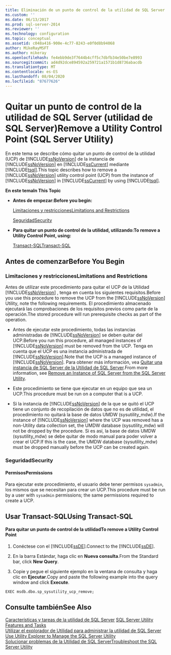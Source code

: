 ```yaml
---
title: Eliminación de un punto de control de la utilidad de SQL Server (utilidad de SQL Server) | Microsoft Docs
ms.custom: ''
ms.date: 06/13/2017
ms.prod: sql-server-2014
ms.reviewer: ''
ms.technology: configuration
ms.topic: conceptual
ms.assetid: c048a416-900e-4c77-8243-e0f0d8b94068
author: MikeRayMSFT
ms.author: mikeray
ms.openlocfilehash: fe4ebb9de3f7644b4cff5c7dbfb34e50be7e8993
ms.sourcegitcommit: ad4d92dce894592a259721a1571b1d8736abacdb
ms.translationtype: MT
ms.contentlocale: es-ES
ms.lasthandoff: 08/04/2020
ms.locfileid: "87677626"
---
```

# <a name="remove-a-utility-control-point-sql-server-utility"></a><span data-ttu-id="ff735-102">Quitar un punto de control de la utilidad de SQL Server (utilidad de SQL Server)</span><span class="sxs-lookup"><span data-stu-id="ff735-102">Remove a Utility Control Point (SQL Server Utility)</span></span>
  <span data-ttu-id="ff735-103">En este tema se describe cómo quitar un punto de control de la utilidad (UCP) de [!INCLUDE[ssNoVersion](../../includes/ssnoversion-md.md)] de la instancia de [!INCLUDE[ssNoVersion](../../includes/ssnoversion-md.md)] en [!INCLUDE[ssCurrent](../../includes/sscurrent-md.md)] mediante [!INCLUDE[tsql](../../includes/tsql-md.md)].</span><span class="sxs-lookup"><span data-stu-id="ff735-103">This topic describes how to remove a [!INCLUDE[ssNoVersion](../../includes/ssnoversion-md.md)] utility control point (UCP) from the instance of [!INCLUDE[ssNoVersion](../../includes/ssnoversion-md.md)] in [!INCLUDE[ssCurrent](../../includes/sscurrent-md.md)] by using [!INCLUDE[tsql](../../includes/tsql-md.md)].</span></span>  
  
 <span data-ttu-id="ff735-104">**En este tema**</span><span class="sxs-lookup"><span data-stu-id="ff735-104">**In This Topic**</span></span>  
  
-   <span data-ttu-id="ff735-105">**Antes de empezar:**</span><span class="sxs-lookup"><span data-stu-id="ff735-105">**Before you begin:**</span></span>  
  
     [<span data-ttu-id="ff735-106">Limitaciones y restricciones</span><span class="sxs-lookup"><span data-stu-id="ff735-106">Limitations and Restrictions</span></span>](#Restrictions)  
  
     [<span data-ttu-id="ff735-107">Seguridad</span><span class="sxs-lookup"><span data-stu-id="ff735-107">Security</span></span>](#Security)  
  
-   <span data-ttu-id="ff735-108">**Para quitar un punto de control de la utilidad, utilizando:**</span><span class="sxs-lookup"><span data-stu-id="ff735-108">**To remove a Utility Control Point, using:**</span></span>  
  
     [<span data-ttu-id="ff735-109">Transact-SQL</span><span class="sxs-lookup"><span data-stu-id="ff735-109">Transact-SQL</span></span>](#TsqlProcedure)  
  
##  <a name="before-you-begin"></a><a name="BeforeYouBegin"></a> <span data-ttu-id="ff735-110">Antes de comenzar</span><span class="sxs-lookup"><span data-stu-id="ff735-110">Before You Begin</span></span>  
  
###  <a name="limitations-and-restrictions"></a><a name="Restrictions"></a> <span data-ttu-id="ff735-111">Limitaciones y restricciones</span><span class="sxs-lookup"><span data-stu-id="ff735-111">Limitations and Restrictions</span></span>  
 <span data-ttu-id="ff735-112">Antes de utilizar este procedimiento para quitar el UCP de la Utilidad [!INCLUDE[ssNoVersion](../../includes/ssnoversion-md.md)] , tenga en cuenta los siguientes requisitos.</span><span class="sxs-lookup"><span data-stu-id="ff735-112">Before you use this procedure to remove the UCP from the [!INCLUDE[ssNoVersion](../../includes/ssnoversion-md.md)] Utility, note the following requirements.</span></span> <span data-ttu-id="ff735-113">El procedimiento almacenado ejecutará las comprobaciones de los requisitos previos como parte de la operación.</span><span class="sxs-lookup"><span data-stu-id="ff735-113">The stored procedure will run prerequisite checks as part of the operation.</span></span>  
  
-   <span data-ttu-id="ff735-114">Antes de ejecutar este procedimiento, todas las instancias administradas de [!INCLUDE[ssNoVersion](../../includes/ssnoversion-md.md)] se deben quitar del UCP.</span><span class="sxs-lookup"><span data-stu-id="ff735-114">Before you run this procedure, all managed instances of [!INCLUDE[ssNoVersion](../../includes/ssnoversion-md.md)] must be removed from the UCP.</span></span> <span data-ttu-id="ff735-115">Tenga en cuenta que el UCP es una instancia administrada de [!INCLUDE[ssNoVersion](../../includes/ssnoversion-md.md)].</span><span class="sxs-lookup"><span data-stu-id="ff735-115">Note that the UCP is a managed instance of [!INCLUDE[ssNoVersion](../../includes/ssnoversion-md.md)].</span></span> <span data-ttu-id="ff735-116">Para obtener más información, vea [Quitar una instancia de SQL Server de la Utilidad de SQL Server](remove-an-instance-of-sql-server-from-the-sql-server-utility.md).</span><span class="sxs-lookup"><span data-stu-id="ff735-116">From more information, see [Remove an Instance of SQL Server from the SQL Server Utility](remove-an-instance-of-sql-server-from-the-sql-server-utility.md).</span></span>  
  
-   <span data-ttu-id="ff735-117">Este procedimiento se tiene que ejecutar en un equipo que sea un UCP.</span><span class="sxs-lookup"><span data-stu-id="ff735-117">This procedure must be run on a computer that is a UCP.</span></span>  
  
-   <span data-ttu-id="ff735-118">Si la instancia de [!INCLUDE[ssNoVersion](../../includes/ssnoversion-md.md)] de la que se quitó el UCP tiene un conjunto de recopilación de datos que no es de utilidad, el procedimiento no quitará la base de datos UMDW (sysutility_mdw).</span><span class="sxs-lookup"><span data-stu-id="ff735-118">If the instance of [!INCLUDE[ssNoVersion](../../includes/ssnoversion-md.md)] where the UCP was removed has a non-Utility data collection set, the UMDW database (sysutility_mdw) will not be dropped by the procedure.</span></span> <span data-ttu-id="ff735-119">Si es así, la base de datos UMDW (sysutility_mdw) se debe quitar de modo manual para poder volver a crear el UCP.</span><span class="sxs-lookup"><span data-stu-id="ff735-119">If this is the case, the UMDW database (sysutility_mdw) must be dropped manually before the UCP can be created again.</span></span>  
  
###  <a name="security"></a><a name="Security"></a> <span data-ttu-id="ff735-120">Seguridad</span><span class="sxs-lookup"><span data-stu-id="ff735-120">Security</span></span>  
  
####  <a name="permissions"></a><a name="Permissions"></a> <span data-ttu-id="ff735-121">Permisos</span><span class="sxs-lookup"><span data-stu-id="ff735-121">Permissions</span></span>  
 <span data-ttu-id="ff735-122">Para ejecutar este procedimiento, el usuario debe tener permisos `sysadmin`, los mismos que se necesitan para crear un UCP.</span><span class="sxs-lookup"><span data-stu-id="ff735-122">This procedure must be run by a user with `sysadmin` permissions; the same permissions required to create a UCP.</span></span>  
  
##  <a name="using-transact-sql"></a><a name="TsqlProcedure"></a> <span data-ttu-id="ff735-123">Usar Transact-SQL</span><span class="sxs-lookup"><span data-stu-id="ff735-123">Using Transact-SQL</span></span>  
  
#### <a name="to-remove-a-utility-control-point"></a><span data-ttu-id="ff735-124">Para quitar un punto de control de la utilidad</span><span class="sxs-lookup"><span data-stu-id="ff735-124">To remove a Utility Control Point</span></span>  
  
1.  <span data-ttu-id="ff735-125">Conéctese con el [!INCLUDE[ssDE](../../includes/ssde-md.md)].</span><span class="sxs-lookup"><span data-stu-id="ff735-125">Connect to the [!INCLUDE[ssDE](../../includes/ssde-md.md)].</span></span>  
  
2.  <span data-ttu-id="ff735-126">En la barra Estándar, haga clic en **Nueva consulta**.</span><span class="sxs-lookup"><span data-stu-id="ff735-126">From the Standard bar, click **New Query**.</span></span>  
  
3.  <span data-ttu-id="ff735-127">Copie y pegue el siguiente ejemplo en la ventana de consulta y haga clic en **Ejecutar**.</span><span class="sxs-lookup"><span data-stu-id="ff735-127">Copy and paste the following example into the query window and click **Execute**.</span></span>  
  
```  
EXEC msdb.dbo.sp_sysutility_ucp_remove;  
```  
  
## <a name="see-also"></a><span data-ttu-id="ff735-128">Consulte también</span><span class="sxs-lookup"><span data-stu-id="ff735-128">See Also</span></span>  
 <span data-ttu-id="ff735-129">[Características y tareas de la utilidad de SQL Server](sql-server-utility-features-and-tasks.md) </span><span class="sxs-lookup"><span data-stu-id="ff735-129">[SQL Server Utility Features and Tasks](sql-server-utility-features-and-tasks.md) </span></span>  
 <span data-ttu-id="ff735-130">[Utilizar el explorador de Utilidad para administrar la utilidad de SQL Server](use-utility-explorer-to-manage-the-sql-server-utility.md) </span><span class="sxs-lookup"><span data-stu-id="ff735-130">[Use Utility Explorer to Manage the SQL Server Utility](use-utility-explorer-to-manage-the-sql-server-utility.md) </span></span>  
 [<span data-ttu-id="ff735-131">Solucionar problemas de la Utilidad de SQL Server</span><span class="sxs-lookup"><span data-stu-id="ff735-131">Troubleshoot the SQL Server Utility</span></span>](../../database-engine/troubleshoot-the-sql-server-utility.md)  
  
  
